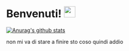 
# Benvenuti! <img src="https://raw.githubusercontent.com/MartinHeinz/MartinHeinz/master/wave.gif" width="30px">

[![Anurag's github stats](https://github-readme-stats.vercel.app/api?username=PotassioK)](https://github.com/anuraghazra/github-readme-stats)

non mi va di stare a finire sto coso quindi addio 
